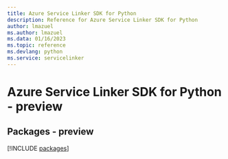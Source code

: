 ```yaml
---
title: Azure Service Linker SDK for Python
description: Reference for Azure Service Linker SDK for Python
author: lmazuel
ms.author: lmazuel
ms.data: 01/16/2023
ms.topic: reference
ms.devlang: python
ms.service: servicelinker
---
```

# Azure Service Linker SDK for Python - preview
## Packages - preview
[!INCLUDE [packages](service-linker-index.md)]